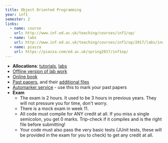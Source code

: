 ```yaml
---
title: Object Oriented Programming
year: inf1
semester: 2
links:
  - name: course
    url: http://www.inf.ed.ac.uk/teaching/courses/inf1/op/
  - name: labs
    url: http://www.inf.ed.ac.uk/teaching/courses/inf1/op/2017/labs/index.html
  - name: piazza
    url: https://piazza.com/ed.ac.uk/spring2017/inf1op/
---
```

-   **Allocations**: [tutorials], [labs]
-   [Offline version of lab work](/static/year1/2016_labs_offline.zip)
-   [Online book]
-   [Past papers](https://www.inf.ed.ac.uk/teaching/exam_papers/), and their [additional files](http://www.inf.ed.ac.uk/teaching/courses/inf1/op/oldprog.html)
-   [Automarker service](http://homepages.inf.ed.ac.uk/thospeda/Inf1OP/) - use this to mark your past papers
-   **Exam** 
    - The exam is 2 hours. It used to be 3 hours in previous years. They will not pressure you for time, don't worry.
    - There is a mock exam in week 11.
    - All code must compile for ANY credit at all. If you miss a single semicolon, you get 0 marks. Trip-check if it compiles and is the right file before submitting!
    - Your code must also pass the very basic tests (JUnit tests, these will be provided in the exam for you to check) to get any credit at all.


   [tutorials]: https://portal.theon.inf.ed.ac.uk/reports/upt/open/TP072_Tutorial_Groups/inf1-op.shtml
   [labs]: https://portal.theon.inf.ed.ac.uk/reports/upt/open/TP082_Laboratory_Groups/inf1-op.shtml
   [two tutorials]: http://www.inf.ed.ac.uk/teaching/courses/inf1/op/tutorial-list.html
   [Online book]: https://docs.oracle.com/javase/tutorial/

<!-- 
-   <span id="junit">**Setting up JUnit on DICE machines, on Eclipse**</span>
    1. Right click your project folder in the sidebar, and press Properties.
    1. On this new screen, select "Java build path" on the left, and then press "Libraries" at the top.
    1. Click "Add library.." on the right hand side.
    1. Select "JUnit", press "Next", and then choose JUnit 4, and press finish.
    1. Press finish on the screen again.
    1. Now when a test file is selected, simply go to Run -> Run as -> JUnit test to run the test.
-   **[Tutorials](http://www.inf.ed.ac.uk/teaching/courses/inf1/op/tutorials.html)** (read this document!)
    - _[Which tutorial should I go to?](http://www.inf.ed.ac.uk/teaching/courses/inf1/op/tutorial-list.html)_
 -   **What's the deal with IntelliJ?**
    - Unfortunately, the exam is optimised for Eclipse. Apparently IntelliJ does dodgy things in the exam, making things scary.
    - It is recommended that you use Eclipse just for this course, and once you're done, move to the blissful IntelliJ.
    - If you insist on using IntelliJ, follow these steps for the first run:
      - Open the command line, and run `idea-ce`. This allows you to start the IDE.
      - On first run, it will ask you to choose some preferences.
      - Eventually, on the last screen or so, it will complain about permission issues, or needing an admin password.
      - At this point, go back to the command line, and press ctrl-c to force the IDE closed.
      - From now on, all future runs of `idea-ce` will work fine without needing to follow these instructions.
    - **Gotchas**: you can't use the "Open project" feature in IntelliJ (because of reasons). To open a project, run the `idea-ce` command with a path to the project file provided to it: `idea-ce path/to/idea/project/file/here`.
-->